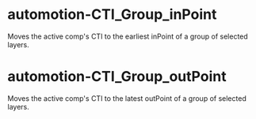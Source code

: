 # automotion-CTI_Group_inPoint

Moves the active comp's CTI to the earliest inPoint of a group of selected layers.

# automotion-CTI_Group_outPoint

Moves the active comp's CTI to the latest outPoint of a group of selected layers.

